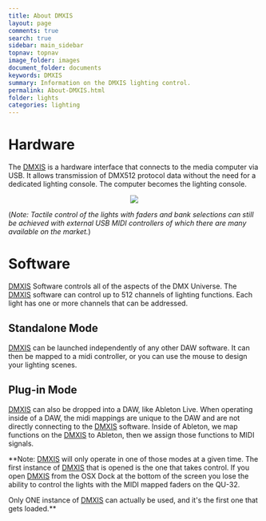 ```yaml
---
title: About DMXIS
layout: page
comments: true
search: true
sidebar: main_sidebar
topnav: topnav
image_folder: images
document_folder: documents
keywords: DMXIS
summary: Information on the DMXIS lighting control.
permalink: About-DMXIS.html
folder: lights
categories: lighting
---
```


# Hardware

The [DMXIS](https://github.com/NewValleyChurch/Infrastructure/wiki/About-DMXIS) is a hardware interface that connects to the media computer via USB.  It allows transmission of DMX512 protocol data without the need for a dedicated lighting console.  The computer becomes the lighting console.

<p align="center">
<img src="https://github.com/NewValleyChurch/Infrastructure-docs/blob/master/images/dmxis.jpg">
</p>

(_Note: Tactile control of the lights with faders and bank selections can still be achieved with external USB MIDI controllers of which there are many available on the market._)

# Software

[DMXIS](https://github.com/NewValleyChurch/Infrastructure/wiki/About-DMXIS) Software controls all of the aspects of the DMX Universe.  The [DMXIS](https://github.com/NewValleyChurch/Infrastructure/wiki/About-DMXIS) software can control up to 512 channels of lighting functions.  Each light has one or more channels that can be addressed.

## Standalone Mode

[DMXIS](https://github.com/NewValleyChurch/Infrastructure/wiki/About-DMXIS) can be launched independently of any other DAW software.  It can then be mapped to a midi controller, or you can use the mouse to design your lighting scenes.

## Plug-in Mode

[DMXIS](https://github.com/NewValleyChurch/Infrastructure/wiki/About-DMXIS) can also be dropped into a DAW, like Ableton Live.  When operating inside of a DAW, the midi mappings are unique to the DAW and are not directly connecting to the [DMXIS](https://github.com/NewValleyChurch/Infrastructure/wiki/About-DMXIS) software.  Inside of Ableton, we map functions on the [DMXIS](https://github.com/NewValleyChurch/Infrastructure/wiki/About-DMXIS) to Ableton, then we assign those functions to MIDI signals.

**Note: [DMXIS](https://github.com/NewValleyChurch/Infrastructure/wiki/About-DMXIS) will only operate in one of those modes at a given time.  The first instance of [DMXIS](https://github.com/NewValleyChurch/Infrastructure/wiki/About-DMXIS) that is opened is the one that takes control.  If you open [DMXIS](https://github.com/NewValleyChurch/Infrastructure/wiki/About-DMXIS) from the OSX Dock at the bottom of the screen you lose the ability to control the lights with the MIDI mapped faders on the QU-32.  

Only ONE instance of [DMXIS](https://github.com/NewValleyChurch/Infrastructure/wiki/About-DMXIS) can actually be used, and it's the first one that gets loaded.**